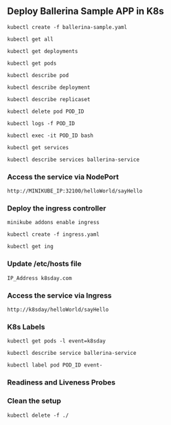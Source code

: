 ## Deploy Ballerina Sample APP in K8s

```
kubectl create -f ballerina-sample.yaml

kubectl get all

kubectl get deployments

kubectl get pods

kubectl describe pod

kubectl describe deployment

kubectl describe replicaset

kubectl delete pod POD_ID

kubectl logs -f POD_ID

kubectl exec -it POD_ID bash

kubectl get services

kubectl describe services ballerina-service

```

### Access the service via NodePort

```
http://MINIKUBE_IP:32100/helloWorld/sayHello
```

### Deploy the ingress controller

```
minikube addons enable ingress

kubectl create -f ingress.yaml

kubectl get ing

```

### Update /etc/hosts file

```
IP_Address k8sday.com
```

### Access the service via Ingress

```
http://k8sday/helloWorld/sayHello
```

### K8s Labels

```
kubectl get pods -l event=k8sday

kubectl describe service ballerina-service

kubectl label pod POD_ID event-

```

### Readiness and Liveness Probes


### Clean the setup

```
kubectl delete -f ./
```

